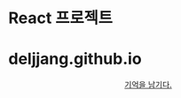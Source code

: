 
# React 프로젝트

# deljjang.github.io

<p align="center">
<a href="https://deljjang.github.io">
기억을 남기다.
</a>
</p>

